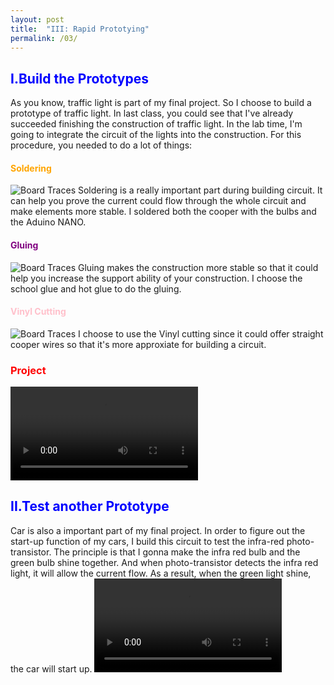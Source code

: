 ```yaml
---
layout: post
title:  "III: Rapid Prototying"
permalink: /03/
---
```


<h2 style="color:Blue;"> I.Build the Prototypes</h2>

As you know, traffic light is part of my final project. So I choose to build a prototype of traffic light. In last class, you could see that I've already succeeded finishing the construction of traffic light. In the lab time, I'm going to integrate the circuit of the lights into the construction. For this procedure, you needed to do a lot of things:

<h4 style="color:Orange;"> Soldering</h4>
<img src="4.jpeg" alt="Board Traces">
Soldering is a really important part during building circuit. It can help you prove the current could flow through the whole circuit and make elements more stable. I soldered both the cooper with the bulbs and the Aduino NANO.

<h4 style="color:Purple;"> Gluing</h4>
<img src="3.jpeg" alt="Board Traces">
Gluing makes the construction more stable so that it could help you increase the support ability of your construction. I choose the school glue and hot glue to do the gluing.

<h4 style="color:Pink;"> Vinyl Cutting</h4>
<img src="5.jpeg" alt="Board Traces">
I choose to use the Vinyl cutting since it could offer straight cooper wires so that it's more approxiate for building a circuit.

<h3 style="color:Red;"> Project</h3>
<video controls>
	<source src="1.mp4" type="video/mp4">
</video>

<h2 style="color:Blue;"> II.Test another Prototype</h2>
Car is also a important part of my final project. In order to figure out the start-up function of my cars, I build this circuit to test the infra-red photo-transistor. The principle is that I gonna make the infra red bulb and the green bulb shine together. And when photo-transistor detects the infra red light, it will allow the current flow. As a result, when the green light shine, the car will start up.
<video controls>
	<source src="2.mp4" type="video/mp4">
</video>
